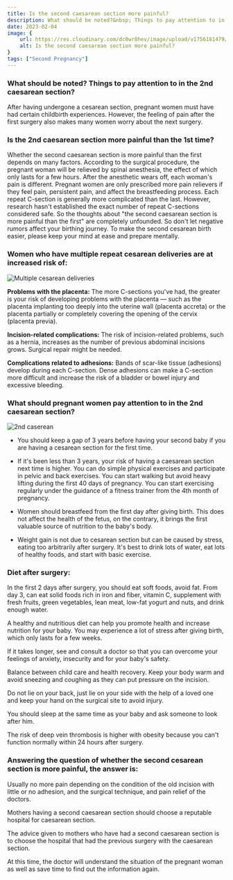 ```yaml
---
title: Is the second caesarean section more painful?
description: What should be noted?&nbsp; Things to pay attention to in the 2nd caesarean section? After having undergone a cesarean section, pregnant women must have had certain childbirth experiences. However, the feeling of pain after ...
date: 2023-02-04
image: {
    url: https://res.cloudinary.com/dc0wr8hev/image/upload/v1756181479/Is_the_second_caesarean_section_more_painful_ikskka.jpg ,
    alt: Is the second caesarean section more painful?
}
tags: ["Second Pregnancy"]
---
```

### What should be noted?  Things to pay attention to in the 2nd caesarean section?

After having undergone a cesarean section, pregnant women must have had certain childbirth experiences. However, the feeling of pain after the first surgery also makes many women worry about the next surgery.

### Is the 2nd caesarean section more painful than the 1st time?

Whether the second caesarean section is more painful than the first depends on many factors. According to the surgical procedure, the pregnant woman will be relieved by spinal anesthesia, the effect of which only lasts for a few hours.
After the anesthetic wears off, each woman's pain is different. Pregnant women are only prescribed more pain relievers if they feel pain, persistent pain, and affect the breastfeeding process. Each repeat C-section is generally more complicated than the last. However, research hasn't established the exact number of repeat C-sections considered safe. So the thoughts about "the second caesarean section is more painful than the first" are completely unfounded. So don't let negative rumors affect your birthing journey. To make the second cesarean birth easier, please keep your mind at ease and prepare mentally.

### Women who have multiple repeat cesarean deliveries are at increased risk of:

![Multiple cesarean deliveries](https://img1.wsimg.com/isteam/ip/7d906beb-bc9b-4377-9b06-b22a3566899c/images.jpeg-67.jpg/:/cr=t:0%25,l:0%25,w:100%25,h:100%25/rs=w:1280)

**Problems with the placenta:** The more C-sections you've had, the greater is your risk of developing problems with the placenta — such as the placenta implanting too deeply into the uterine wall (placenta accreta) or the placenta partially or completely covering the opening of the cervix (placenta previa).

**Incision-related complications:** The risk of incision-related problems, such as a hernia, increases as the number of previous abdominal incisions grows. Surgical repair might be needed.

**Complications related to adhesions:** Bands of scar-like tissue (adhesions) develop during each C-section. Dense adhesions can make a C-section more difficult and increase the risk of a bladder or bowel injury and excessive bleeding.

### What should pregnant women pay attention to in the 2nd caesarean section?

![2nd caserean](https://img1.wsimg.com/isteam/ip/7d906beb-bc9b-4377-9b06-b22a3566899c/download.jpeg-19.jpg/:/cr=t:0%25,l:0%25,w:100%25,h:100%25/rs=w:1280)

- You should keep a gap of 3 years before having your second baby if you are having a cesarean section for the first time.

- If it's been less than 3 years, your risk of having a caesarean section next time is higher. You can do simple physical exercises and participate in pelvic and back exercises. You can start walking but avoid heavy lifting during the first 40 days of pregnancy. You can start exercising regularly under the guidance of a fitness trainer from the 4th month of pregnancy.

- Women should breastfeed from the first day after giving birth. This does not affect the health of the fetus, on the contrary, it brings the first valuable source of nutrition to the baby's body.

- Weight gain is not due to cesarean section but can be caused by stress, eating too arbitrarily after surgery. It's best to drink lots of water, eat lots of healthy foods, and start with basic exercise.

### Diet after surgery: 

In the first 2 days after surgery, you should eat soft foods, avoid fat. From day 3, can eat solid foods rich in iron and fiber, vitamin C, supplement with fresh fruits, green vegetables, lean meat, low-fat yogurt and nuts, and drink enough water.

A healthy and nutritious diet can help you promote health and increase nutrition for your baby.
You may experience a lot of stress after giving birth, which only lasts for a few weeks.

If it takes longer, see and consult a doctor so that you can overcome your feelings of anxiety, insecurity and for your baby's safety.

Balance between child care and health recovery. Keep your body warm and avoid sneezing and coughing as they can put pressure on the incision.

Do not lie on your back, just lie on your side with the help of a loved one and keep your hand on the surgical site to avoid injury.

You should sleep at the same time as your baby and ask someone to look after him.

The risk of deep vein thrombosis is higher with obesity because you can't function normally within 24 hours after surgery.


### Answering the question of whether the second cesarean section is more painful, the answer is:

Usually no more pain depending on the condition of the old incision with little or no adhesion, and the surgical technique, and pain relief of the doctors.

Mothers having a second caesarean section should choose a reputable hospital for caesarean section.

The advice given to mothers who have had a second caesarean section is to choose the hospital that had the previous surgery with the caesarean section.

At this time, the doctor will understand the situation of the pregnant woman as well as save time to find out the information again.